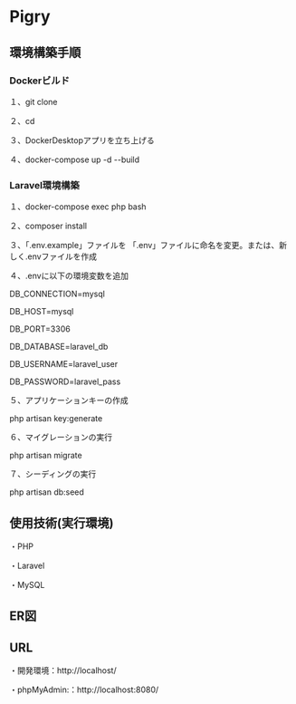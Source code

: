 # Pigry

## 環境構築手順

### Dockerビルド

１、git clone 

２、cd 

３、DockerDesktopアプリを立ち上げる

４、docker-compose up -d --build

### Laravel環境構築

１、docker-compose exec php bash

２、composer install

３、「.env.example」ファイルを 「.env」ファイルに命名を変更。または、新しく.envファイルを作成

４、.envに以下の環境変数を追加

DB_CONNECTION=mysql

DB_HOST=mysql

DB_PORT=3306

DB_DATABASE=laravel_db

DB_USERNAME=laravel_user

DB_PASSWORD=laravel_pass

５、アプリケーションキーの作成

php artisan key:generate

６、マイグレーションの実行

php artisan migrate

７、シーディングの実行

php artisan db:seed

## 使用技術(実行環境)

・PHP

・Laravel

・MySQL

## ER図

## URL

・開発環境：http://localhost/

・phpMyAdmin:：http://localhost:8080/
